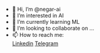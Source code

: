 - 👋 Hi, I’m @negar-ai
- 👀 I’m interested in AI
- 🌱 I’m currently learning ML 
- 💞️ I’m looking to collaborate on ...
- 📫 How to reach me: <br>
<a href="https://linkedin.com/in/negardeilami/" target="_blank">Linkedin</a> 
<a href="t.me/NegarDeylami">Telegram</a> 

<!---
negar-ai/negar-ai is a ✨ special ✨ repository because its `README.md` (this file) appears on your GitHub profile.
You can click the Preview link to take a look at your changes.
--->
